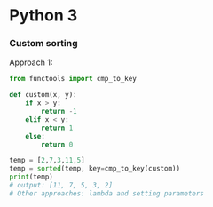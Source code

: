 # Python 3
### Custom sorting
Approach 1: <br />
````python
from functools import cmp_to_key

def custom(x, y):
    if x > y:
        return -1
    elif x < y:
    	return 1
    else:
        return 0

temp = [2,7,3,11,5]
temp = sorted(temp, key=cmp_to_key(custom))
print(temp)
# output: [11, 7, 5, 3, 2]
# Other approaches: lambda and setting parameters
````
